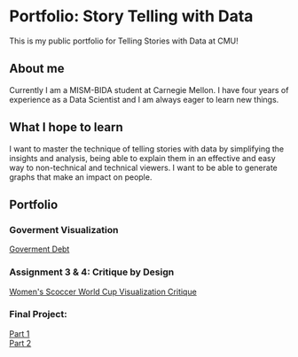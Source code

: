 # Portfolio: Story Telling with Data
This is my public portfolio for Telling Stories with Data at CMU!

## About me
Currently I am a MISM-BIDA student at Carnegie Mellon. I have four years of experience as a Data Scientist and I am always eager to learn new things. 

## What I hope to learn
I want to master the technique of telling stories with data by simplifying the insights and analysis, being able to explain them in an effective and easy way to non-technical and technical viewers. I want to be able to generate graphs that make an impact on people.

## Portfolio

### Goverment Visualization
[Goverment Debt](https://sbohljop.github.io/portfolio/dataviz2)

### Assignment 3 & 4: Critique by Design <br>
[Women's Scoccer World Cup Visualization Critique](https://sbohljop.github.io/portfolio/critiquebydesign)

### Final Project: <br>
[Part 1](https://sbohljop.github.io/portfolio/FP-part1)
<br>
[Part 2](https://sbohljop.github.io/portfolio/FP-part2)

